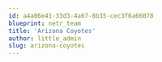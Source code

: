 ```yaml
---
id: a4a06e41-33d3-4a67-8b35-cec3f6a66078
blueprint: netr_team
title: 'Arizona Coyotes'
author: little_admin
slug: arizona-coyotes
---
```

